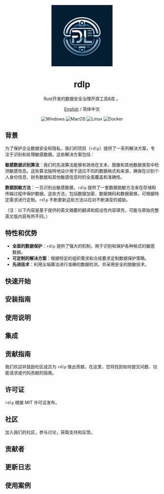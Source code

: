 

<div align="center">
<img src="./head-cover.png"  width="200" height="200" 
 alt="logo"/>

<h1 align="center">rdlp</h1>

<span align="center">Rust开发的数据安全治理开源工具&库
。</span>

[English](../README.md) / 简体中文


![Windows][Windows-image]
![MacOS][MacOS-image]
![Linux][Linux-image]
![Docker][Docker-image]


[Windows-image]: https://img.shields.io/badge/-Windows-yello?logo=windows
[MacOS-image]: https://img.shields.io/badge/-MacOS-black?logo=apple
[Linux-image]: https://img.shields.io/badge/-Linux-333?logo=ubuntu
[Docker-image]: https://img.shields.io/badge/-Docker-blue?logo=docker

</div>

## 背景

为了保护企业数据安全和隐私，我们的项目（`rdlp`）提供了一系列解决方案，专注于识别和处理敏感数据。这些解决方案包括：

**敏感数据识别算法**：我们的先进算法能够有效地在文本、图像和其他数据类型中检测敏感信息。这些算法独特地设计用于适应不同的数据格式和来源，确保在识别个人身份信息、财务数据和其他敏感信息时的全面覆盖和准确性。

**数据脱敏方法**：一旦识别出敏感数据，`rdlp` 提供了一套数据脱敏方法来在存储和传输过程中保护数据。这些方法，包括数据加密、数据掩码和数据替换，可根据特定需求进行定制。`rdlp` 不断更新这些方法以应对不断演变的威胁。

（注：以下内容是基于提供的英文摘要的翻译和假设性内容填充，可能与原始完整英文版内容有所不同。）

## 特性和优势

- **全面的数据保护**：`rdlp` 提供了强大的机制，用于识别和保护各种格式的敏感数据。
- **可定制的解决方案**：根据特定的组织需求和合规要求定制数据保护策略。
- **先进技术**：利用尖端算法进行准确的数据检测，并采用安全的脱敏技术。

## 快速开始


## 安装指南


## 使用说明



## 集成



## 贡献指南

我们欢迎并鼓励社区成员为 `rdlp` 做出贡献。在这里，您将找到如何提交问题、功能请求或代码贡献的指南。




## 许可证

`rdlp` 根据 MIT 许可证发布。

## 社区

加入我们的社区，参与讨论，获取支持和反馈。

## 贡献者


## 更新日志


## 使用案例

